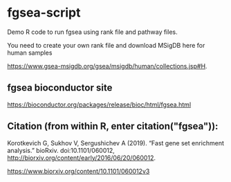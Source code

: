 # fgsea-script

Demo R code to run fgsea using rank file and pathway files.

You need to create your own rank file and download MSigDB here for human samples

https://www.gsea-msigdb.org/gsea/msigdb/human/collections.jsp#H.

## fgsea bioconductor site
https://bioconductor.org/packages/release/bioc/html/fgsea.html

## Citation (from within R, enter citation("fgsea")):
Korotkevich G, Sukhov V, Sergushichev A (2019). “Fast gene set enrichment analysis.” bioRxiv. doi:10.1101/060012, http://biorxiv.org/content/early/2016/06/20/060012.

https://www.biorxiv.org/content/10.1101/060012v3
